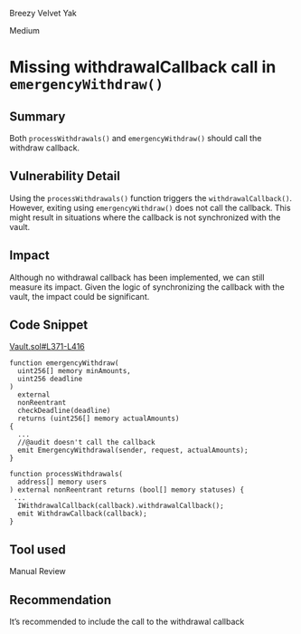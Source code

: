 Breezy Velvet Yak

Medium

# Missing withdrawalCallback call in `emergencyWithdraw()`

## Summary

Both `processWithdrawals()` and `emergencyWithdraw()` should call the withdraw callback.

## Vulnerability Detail

Using the `processWithdrawals()` function triggers the `withdrawalCallback()`. However, exiting using `emergencyWithdraw()` does not call the callback. This might result in situations where the callback is not synchronized with the vault.

## Impact

Although no withdrawal callback has been implemented, we can still measure its impact. Given the logic of synchronizing the callback with the vault, the impact could be significant.

## Code Snippet
[Vault.sol#L371-L416](https://github.com/sherlock-audit/2024-06-mellow/blob/main/mellow-lrt/src/Vault.sol#L371-L416)
```solidity
function emergencyWithdraw(
  uint256[] memory minAmounts,
  uint256 deadline
)
  external
  nonReentrant
  checkDeadline(deadline)
  returns (uint256[] memory actualAmounts)
{
  ...
  //@audit doesn't call the callback
  emit EmergencyWithdrawal(sender, request, actualAmounts);
}

function processWithdrawals(
  address[] memory users
) external nonReentrant returns (bool[] memory statuses) {
 ...
  IWithdrawalCallback(callback).withdrawalCallback();
  emit WithdrawCallback(callback);
}
```

## Tool used

Manual Review

## Recommendation

It’s recommended to include the call to the withdrawal callback